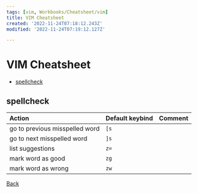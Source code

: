 ```yaml
---
tags: [vim, Workbooks/Cheatsheet/vim]
title: VIM Cheatsheet
created: '2022-11-24T07:18:12.243Z'
modified: '2022-11-24T07:19:12.127Z'

---
```

# VIM Cheatsheet
* [spellcheck](#spellcheck)

## spellcheck
| Action                         | Default keybind | Comment |
|:-------------------------------|:----------------|:--------|
| go to previous misspelled word | `[s`            |         |
| go to next misspelled word     | `]s`            |         |
| list suggestions               | `z=`            |         |
| mark word as good              | `zg`            |         |
| mark word as wrong             | `zw`            |         |
[Back](#VIM-Cheatsheet)

